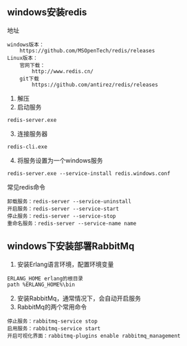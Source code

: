 ## windows安装redis
地址
```
windows版本：
    https://github.com/MSOpenTech/redis/releases
Linux版本：
    官网下载：
        http://www.redis.cn/
    git下载
        https://github.com/antirez/redis/releases
```

1. 解压
2. 启动服务
```
redis-server.exe
```
3. 连接服务器
```
redis-cli.exe
```
4. 将服务设置为一个windows服务
```
redis-server.exe --service-install redis.windows.conf
```

常见redis命令
```
卸载服务：redis-server --service-uninstall
开启服务：redis-server --service-start
停止服务：redis-server --service-stop
重命名服务：redis-server --service-name name
```

## windows下安装部署RabbitMq
1. 安装Erlang语言环境，配置环境变量
```
ERLANG_HOME erlang的根目录
path %ERLANG_HOME%\bin
```
2. 安装RabbitMq，通常情况下，会自动开启服务
3. RabbitMq的两个常用命令
```
停止服务：rabbitmq-service stop
启用服务：rabbitmq-service start
开启可视化界面：rabbitmq-plugins enable rabbitmq_management
```